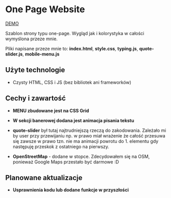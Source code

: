 # One Page Website

[DEMO](https://davidelo18.github.io/one-page-wbst/)

Szablon strony typu one-page. Wygląd jak i kolorystyka w całości wymyślona przeze mnie. 

Pliki napisane przeze mnie to: **index.html**, **style.css**, **typing.js**, **quote-slider.js**, **mobile-menu.js**

## Użyte technologie

- Czysty HTML, CSS i JS (bez bibliotek ani frameworków)

## Cechy i zawartość

- **MENU zbudowane jest na CSS Grid**

- **W sekcji banerowej dodana jest animacja pisania tekstu**

- **quote-slider** był tutaj najtrudniejszą rzeczą do zakodowania. Zależało mi by user przy przewijaniu np. w prawo miał wrażenie że całość przesuwa się zawsze w prawo tzn. nie ma animacji powrotu do 1. elementu gdy następuję przeskok z ostatniego na pierwszy.

- **OpenStreetMap** - dodane w stopce. Zdecydowałem się na OSM, ponieważ Google Maps przestało być darmowe :D 

## Planowane aktualizacje

- **Usprawnienia kodu lub dodane funkcje w przyszłości**
